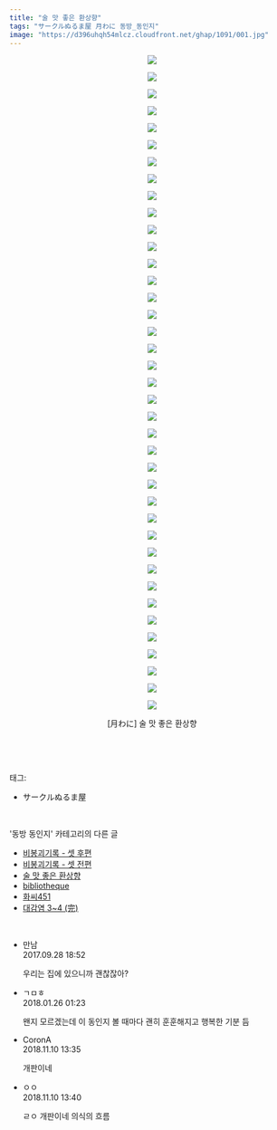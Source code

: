 ```yaml
---
title: "술 맛 좋은 환상향"
tags: "サークルぬるま屋 月わに 동방_동인지"
image: "https://d396uhqh54mlcz.cloudfront.net/ghap/1091/001.jpg"
---
```

<div class="article">
<p style="text-align: center; clear: none; float: none;"><img src="{{ site.imgserver7 }}/ghap/1091/001.jpg"/></p>
<p style="text-align: center; clear: none; float: none;"><img src="{{ site.imgserver7 }}/ghap/1091/002.jpg"/></p>
<p style="text-align: center; clear: none; float: none;"><img src="{{ site.imgserver7 }}/ghap/1091/003.jpg"/></p>
<p style="text-align: center; clear: none; float: none;"><img src="{{ site.imgserver7 }}/ghap/1091/004.jpg"/></p>
<p style="text-align: center; clear: none; float: none;"><img src="{{ site.imgserver7 }}/ghap/1091/005.jpg"/></p>
<p style="text-align: center; clear: none; float: none;"><img src="{{ site.imgserver7 }}/ghap/1091/006.jpg"/></p>
<p style="text-align: center; clear: none; float: none;"><img src="{{ site.imgserver7 }}/ghap/1091/007.jpg"/></p>
<p style="text-align: center; clear: none; float: none;"><img src="{{ site.imgserver7 }}/ghap/1091/008.jpg"/></p>
<p style="text-align: center; clear: none; float: none;"><img src="{{ site.imgserver7 }}/ghap/1091/009.jpg"/></p>
<p style="text-align: center; clear: none; float: none;"><img src="{{ site.imgserver7 }}/ghap/1091/010.jpg"/></p>
<p style="text-align: center; clear: none; float: none;"><img src="{{ site.imgserver7 }}/ghap/1091/011.jpg"/></p>
<p style="text-align: center; clear: none; float: none;"><img src="{{ site.imgserver7 }}/ghap/1091/012.jpg"/></p>
<p style="text-align: center; clear: none; float: none;"><img src="{{ site.imgserver7 }}/ghap/1091/013.jpg"/></p>
<p style="text-align: center; clear: none; float: none;"><img src="{{ site.imgserver7 }}/ghap/1091/014.jpg"/></p>
<p style="text-align: center; clear: none; float: none;"><img src="{{ site.imgserver7 }}/ghap/1091/015.jpg"/></p>
<p style="text-align: center; clear: none; float: none;"><img src="{{ site.imgserver7 }}/ghap/1091/016.jpg"/></p>
<p style="text-align: center; clear: none; float: none;"><img src="{{ site.imgserver7 }}/ghap/1091/017.jpg"/></p>
<p style="text-align: center; clear: none; float: none;"><img src="{{ site.imgserver7 }}/ghap/1091/018.jpg"/></p>
<p style="text-align: center; clear: none; float: none;"><img src="{{ site.imgserver7 }}/ghap/1091/019.jpg"/></p>
<p style="text-align: center; clear: none; float: none;"><img src="{{ site.imgserver7 }}/ghap/1091/020.jpg"/></p>
<p style="text-align: center; clear: none; float: none;"><img src="{{ site.imgserver7 }}/ghap/1091/021.jpg"/></p>
<p style="text-align: center; clear: none; float: none;"><img src="{{ site.imgserver7 }}/ghap/1091/022.jpg"/></p>
<p style="text-align: center; clear: none; float: none;"><img src="{{ site.imgserver7 }}/ghap/1091/023.jpg"/></p>
<p style="text-align: center; clear: none; float: none;"><img src="{{ site.imgserver7 }}/ghap/1091/024.jpg"/></p>
<p style="text-align: center; clear: none; float: none;"><img src="{{ site.imgserver7 }}/ghap/1091/025.jpg"/></p>
<p style="text-align: center; clear: none; float: none;"><img src="{{ site.imgserver7 }}/ghap/1091/026.jpg"/></p>
<p style="text-align: center; clear: none; float: none;"><img src="{{ site.imgserver7 }}/ghap/1091/027.jpg"/></p>
<p style="text-align: center; clear: none; float: none;"><img src="{{ site.imgserver7 }}/ghap/1091/028.jpg"/></p>
<p style="text-align: center; clear: none; float: none;"><img src="{{ site.imgserver7 }}/ghap/1091/029.jpg"/></p>
<p style="text-align: center; clear: none; float: none;"><img src="{{ site.imgserver7 }}/ghap/1091/030.jpg"/></p>
<p style="text-align: center; clear: none; float: none;"><img src="{{ site.imgserver7 }}/ghap/1091/031.jpg"/></p>
<p style="text-align: center; clear: none; float: none;"><img src="{{ site.imgserver7 }}/ghap/1091/032.jpg"/></p>
<p style="text-align: center; clear: none; float: none;"><img src="{{ site.imgserver7 }}/ghap/1091/033.jpg"/></p>
<p style="text-align: center; clear: none; float: none;"><img src="{{ site.imgserver7 }}/ghap/1091/034.jpg"/></p>
<p style="text-align: center; clear: none; float: none;"><img src="{{ site.imgserver7 }}/ghap/1091/035.jpg"/></p>
<p style="text-align: center; clear: none; float: none;"><img src="{{ site.imgserver7 }}/ghap/1091/036.jpg"/></p>
<p style="text-align: center; clear: none; float: none;"><img src="{{ site.imgserver7 }}/ghap/1091/037.jpg"/></p>
<p style="text-align: center; clear: none; float: none;"><img src="{{ site.imgserver7 }}/ghap/1091/038.jpg"/></p>
<p style="text-align: center; clear: none; float: none;"><img src="{{ site.imgserver7 }}/ghap/1091/039.jpg"/></p>
<p style="text-align: center; clear: none; float: none;">[月わに] 술 맛 좋은 환상향</p>
<p><br/></p>
</div><br/>
<div class="tagTrail">
<p>태그: </p>
<ul>
<li>サークルぬるま屋</li>
</ul>
</div><br/>
<div class="another">
<p>'동방 동인지' 카테고리의 다른 글</p>
<ul>
<li><a href="/ghap_1093">비봉괴기록 - 셋 후편</a></li>
<li><a href="/ghap_1092">비봉괴기록 - 셋 전편</a></li>
<li><a href="/ghap_1091">술 맛 좋은 환상향</a></li>
<li><a href="/ghap_1090">bibliotheque</a></li>
<li><a href="/ghap_1089">화씨451</a></li>
<li><a href="/ghap_1088">대감염 3~4 (完)</a></li>
</ul>
</div><br/>
<div class="cb_module cb_fluid">
<div class="cb_wrt cb_profile">
<div class="comment">
<ul>
<li class="cb_thumb_off" id="comment15092547">
<div class="cb_comment_area">
<div class="cb_info_area">
<div class="cb_section">
<span class="cb_nick_name">만남</span>
</div>
<div class="cb_section">
<span class="cb_date">2017.09.28 18:52 </span>
</div>
</div>
<div class="cb_dsc_comment">
<p class="cb_dsc">
											우리는 집에 있으니까 괜찮잖아?
										</p>
</div>
</div></li>
<li class="cb_thumb_off" id="comment15183133">
<div class="cb_comment_area">
<div class="cb_info_area">
<div class="cb_section">
<span class="cb_nick_name">ㄱㅁㅎ</span>
</div>
<div class="cb_section">
<span class="cb_date">2018.01.26 01:23 </span>
</div>
</div>
<div class="cb_dsc_comment">
<p class="cb_dsc">
											왠지 모르겠는데 이 동인지 볼 때마다 괜히 훈훈해지고 행복한 기분 듬
										</p>
</div>
</div></li>
<li class="cb_thumb_off" id="comment15371045">
<div class="cb_comment_area">
<div class="cb_info_area">
<div class="cb_section">
<span class="cb_nick_name">CoronA</span>
</div>
<div class="cb_section">
<span class="cb_date">2018.11.10 13:35 </span>
</div>
</div>
<div class="cb_dsc_comment">
<p class="cb_dsc">
											개판이네
										</p>
</div>
</div></li>
<li class="cb_thumb_off" id="comment15371049">
<div class="cb_comment_area">
<div class="cb_info_area">
<div class="cb_section">
<span class="cb_nick_name">ㅇㅇ</span>
</div>
<div class="cb_section">
<span class="cb_date">2018.11.10 13:40 </span>
</div>
</div>
<div class="cb_dsc_comment">
<p class="cb_dsc">
											ㄹㅇ 개판이네 의식의 흐름
										</p>
</div>
</div></li>
</ul>
</div>
</div><!-- commentList close -->
</div><br/>
